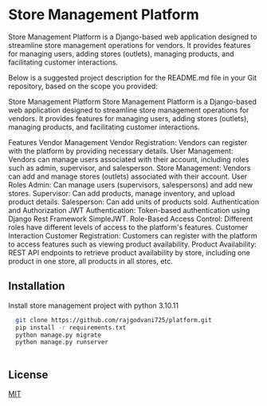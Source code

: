 
# Store Management Platform
Store Management Platform is a Django-based web application designed to streamline store management operations for vendors. It provides features for managing users, adding stores (outlets), managing products, and facilitating customer interactions.


Below is a suggested project description for the README.md file in your Git repository, based on the scope you provided:

Store Management Platform
Store Management Platform is a Django-based web application designed to streamline store management operations for vendors. It provides features for managing users, adding stores (outlets), managing products, and facilitating customer interactions.

Features
Vendor Management
Vendor Registration: Vendors can register with the platform by providing necessary details.
User Management: Vendors can manage users associated with their account, including roles such as admin, supervisor, and salesperson.
Store Management: Vendors can add and manage stores (outlets) associated with their account.
User Roles
Admin: Can manage users (supervisors, salespersons) and add new stores.
Supervisor: Can add products, manage inventory, and upload product details.
Salesperson: Can add units of products sold.
Authentication and Authorization
JWT Authentication: Token-based authentication using Django Rest Framework SimpleJWT.
Role-Based Access Control: Different roles have different levels of access to the platform's features.
Customer Interaction
Customer Registration: Customers can register with the platform to access features such as viewing product availability.
Product Availability: REST API endpoints to retrieve product availability by store, including one product in one store, all products in all stores, etc.






## Installation

Install store management project with python 3.10.11

```bash
  git clone https://github.com/rajgodvani725/platform.git
  pip install -r requirements.txt
  python manage.py migrate
  python manage.py runserver
  
```
    
## License

[MIT](https://choosealicense.com/licenses/mit/)